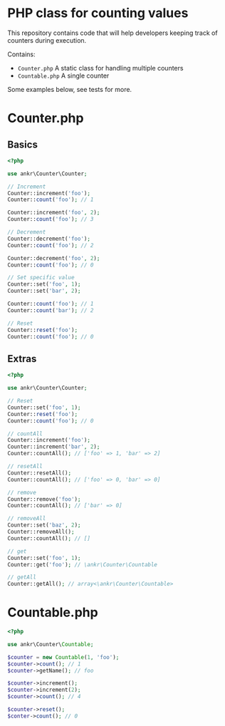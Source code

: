 # PHP class for counting values

This repository contains code that will help developers keeping track of counters during execution.

Contains:
 - `Counter.php` A static class for handling multiple counters
 - `Countable.php` A single counter

Some examples below, see tests for more.

# Counter.php

## Basics
```php
<?php

use ankr\Counter\Counter;

// Increment
Counter::increment('foo');
Counter::count('foo'); // 1

Counter::increment('foo', 2);
Counter::count('foo'); // 3

// Decrement
Counter::decrement('foo');
Counter::count('foo'); // 2

Counter::decrement('foo', 2);
Counter::count('foo'); // 0

// Set specific value
Counter::set('foo', 1);
Counter::set('bar', 2);

Counter::count('foo'); // 1
Counter::count('bar'); // 2

// Reset
Counter::reset('foo');
Counter::count('foo'); // 0

```

## Extras
```php
<?php

use ankr\Counter\Counter;

// Reset
Counter::set('foo', 1);
Counter::reset('foo');
Counter::count('foo'); // 0

// countAll
Counter::increment('foo');
Counter::increment('bar', 2);
Counter::countAll(); // ['foo' => 1, 'bar' => 2]

// resetAll
Counter::resetAll();
Counter::countAll(); // ['foo' => 0, 'bar' => 0]

// remove
Counter::remove('foo');
Counter::countAll(); // ['bar' => 0]

// removeAll
Counter::set('baz', 2);
Counter::removeAll();
Counter::countAll(); // []

// get
Counter::set('foo', 1);
Counter::get('foo'); // \ankr\Counter\Countable

// getAll
Counter::getAll(); // array<\ankr\Counter\Countable>

```

# Countable.php
```php
<?php

use ankr\Counter\Countable;

$counter = new Countable(1, 'foo');
$counter->count(); // 1
$counter->getName(); // foo

$counter->increment();
$counter->increment(2);
$counter->count(); // 4

$counter->reset();
$conter->count(); // 0

```
